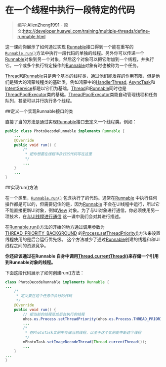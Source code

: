 # 在一个线程中执行一段特定的代码

> 编写:[AllenZheng1991](https://github.com/AllenZheng1991) - 原文:<http://developer.huawei.com/training/multiple-threads/define-runnable.html>

这一课向你展示了如何通过实现 [Runnable](http://developer.huawei.com/reference/java/lang/Runnable.html)接口得到一个能在重写的[`Runnable.run()`](http://developer.huawei.com/reference/java/lang/Runnable.html)方法中执行一段代码的单独的线程。另外你可以传递一个[Runnable](http://developer.huawei.com/reference/java/lang/Runnable.html)对象到另一个对象，然后这个对象可以把它附加到一个线程，并执行它。一个或多个执行特定操作的[Runnable](http://developer.huawei.com/reference/java/lang/Runnable.html)对象有时也被称为一个任务。

[Thread](http://developer.huawei.com/reference/java/lang/Runnable.html)和[Runnable](http://developer.huawei.com/reference/java/lang/Runnable.html)只是两个基本的线程类，通过他们能发挥的作用有限，但是他们是强大的鸿蒙线程类的基础类，例如鸿蒙中的[HandlerThread](http://developer.huawei.com/reference/ohos/os/HandlerThread.html), [AsyncTask](http://developer.huawei.com/reference/ohos/os/AsyncTask.html)和[IntentService](http://developer.huawei.com/reference/ohos/app/IntentService.html)都是以它们为基础。[Thread](http://developer.huawei.com/reference/java/lang/Runnable.html)和[Runnable](http://developer.huawei.com/reference/java/lang/Runnable.html)同时也是[ThreadPoolExecutor](http://developer.huawei.com/reference/java/util/concurrent/ThreadPoolExecutor.html)类的基础。[ThreadPoolExecutor](http://developer.huawei.com/reference/java/util/concurrent/ThreadPoolExecutor.html)类能自动管理线程和任务队列，甚至可以并行执行多个线程。

##定义一个实现Runnable接口的类

直接了当的方法是通过实现[Runnable](http://developer.huawei.com/reference/java/lang/Runnable.html)接口去定义一个线程类。例如：

```java
public class PhotoDecodeRunnable implements Runnable {
    ...
    @Override
    public void run() {
        /*
         * 把你想要在线程中执行的代码写在这里
         */
        ...
    }
    ...
}
```

##实现run()方法

在一个类里，[`Runnable.run()`](http://developer.huawei.com/reference/java/lang/Runnable.html)
包含执行了的代码。通常在[Runnable](http://developer.huawei.com/reference/java/lang/Runnable.html)
中执行任何操作都是可以的，但需要记住的是，因为[Runnable](http://developer.huawei.com/reference/java/lang/Runnable.html)
不会在UI线程中运行，所以它不能直接更新UI对象，例如[View](http://developer.huawei.com/reference/ohos/view/View.html)
对象。为了与UI对象进行通信，你必须使用另一项技术，在[与UI线程进行通信](performance/multi-threads/communicate-ui.html)
这一课中我们会对其进行描述。

在[Runnable.run()](http://developer.huawei.com/reference/java/lang/Runnable.html#run())方法的开始的地方通过调用参数为[THREAD_PRIORITY_BACKGROUND](http://developer.huawei.com/reference/ohos/os/Process.html#THREAD_PRIORITY_BACKGROUND")
的<a href="http://developer.huawei.com/reference/ohos/os/Process.html#setThreadPriority(int)" target="_blank">Process.setThreadPriority()</a>方法来设置线程使用的是后台运行优先级。
这个方法减少了通过<a href="http://developer.huawei.com/reference/java/lang/Runnable.html" target="_blank">Runnable</a>创建的线程和和UI线程之间的资源竞争。

**你还应该通过在Runnable</a>
自身中调用<a href="http://developer.huawei.com/reference/java/lang/Thread.html#currentThread()">Thread.currentThread()</a>来存储一个引用到Runnable对象的线程。**

下面这段代码展示了如何创建run()方法：

```java
class PhotoDecodeRunnable implements Runnable {
...
    /*
     * 定义要在这个任务中执行的代码
     */
    @Override
    public void run() {
        // 把当前的线程变成后台执行的线程
        ohos.os.Process.setThreadPriority(ohos.os.Process.THREAD_PRIORITY_BACKGROUND);
        ...
        /*
         * 在PhotoTask实例中存储当前线程，以至于这个实例能中断这个线程
         */
        mPhotoTask.setImageDecodeThread(Thread.currentThread());
        ...
    }
...
}
```

